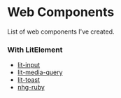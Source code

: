 # Web Components

List of web components I've created.

### With LitElement

- [lit-input](https://github.com/Victor-Bernabe/lit-input)
- [lit-media-query](https://github.com/Victor-Bernabe/lit-media-query)
- [lit-toast](https://github.com/Victor-Bernabe/lit-toast)
- [nhg-ruby](https://github.com/Victor-Bernabe/nhg-ruby)
